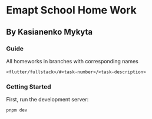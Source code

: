 # Emapt School Home Work
## By Kasianenko Mykyta

### Guide
All homeworks in branches with corresponding names

`<flutter/fullstack>/#<task-number>/<task-description>`

### Getting Started

First, run the development server:

```bash
pnpm dev
```
